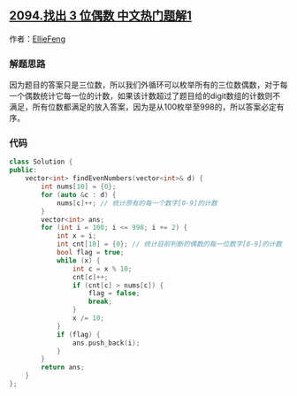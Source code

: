 ## [2094.找出 3 位偶数 中文热门题解1](https://leetcode.cn/problems/finding-3-digit-even-numbers/solutions/100000/c-mei-ju-suo-you-san-wei-shu-ou-shu-dui-cilpk)

作者：[EllieFeng](https://leetcode.cn/u/EllieFeng)
### 解题思路
因为题目的答案只是三位数，所以我们外循环可以枚举所有的三位数偶数，对于每一个偶数统计它每一位的计数，如果该计数超过了题目给的digit数组的计数则不满足，所有位数都满足的放入答案，因为是从100枚举至998的，所以答案必定有序。

### 代码

```cpp
class Solution {
public:
    vector<int> findEvenNumbers(vector<int>& d) {
        int nums[10] = {0};
        for (auto &c : d) {
            nums[c]++; // 统计原有的每一个数字[0-9]的计数
        }
        vector<int> ans;
        for (int i = 100; i <= 998; i += 2) {
            int x = i;
            int cnt[10] = {0}; // 统计目前判断的偶数的每一位数字[0-9]的计数
            bool flag = true;
            while (x) {
                int c = x % 10;
                cnt[c]++;
                if (cnt[c] > nums[c]) {
                    flag = false;
                    break;
                }
                x /= 10;
            }
            if (flag) {
                ans.push_back(i);
            }
        }     
        return ans;   
    }
};
```